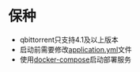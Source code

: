 # 保种


* qbittorrent只支持4.1及以上版本 
* 启动前需要修改[application.yml](https://github.com/joey1029/pter/blob/1.0.0/src/main/resources/application.yml)文件
* 使用[docker-compose](https://github.com/joey1029/pter/blob/main/docker-compose.yaml)启动部署服务
